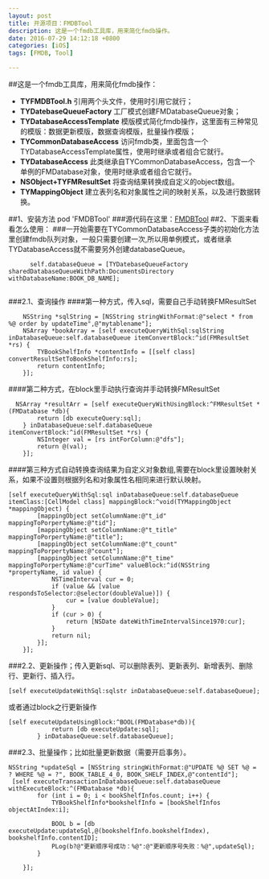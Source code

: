 ```yaml
---
layout: post
title: 开源项目：FMDBTool
description: 这是一个fmdb工具库，用来简化fmdb操作。
date: 2016-07-29 14:12:18 +0800
categories: [iOS]
tags: [FMDB, Tool]

---
```


##这是一个fmdb工具库，用来简化fmdb操作：

 - **TYFMDBTool.h** 引用两个头文件，使用时引用它就行；
 - **TYDatebaseQueueFactory** 工厂模式创建FMDatabaseQueue对象；
 - **TYDatabaseAccessTemplate** 模版模式简化fmdb操作，这里面有三种常见的模版：数据更新模版，数据查询模版，批量操作模版；
 - **TYCommonDatabaseAccess** 访问fmdb类，里面包含一个TYDatabaseAccessTemplate属性，使用时继承或者组合它就行。
 - **TYDatabaseAccess** 此类继承自TYCommonDatabaseAccess，包含一个单例的FMDatabase对象，使用时继承或者组合它就行。
 - **NSObject+TYFMResultSet** 将查询结果转换成自定义的object数组。
 - **TYMappingObject** 建立表列名和对象属性之间的映射关系，以及进行数据转换。
 
##1、安装方法
    pod 'FMDBTool'
###源代码在这里：[FMDBTool](https://github.com/chengdonghai/FMDBTool)
##2、下面来看看怎么使用：
###一开始需要在TYCommonDatabaseAccess子类的初始化方法里创建fmdb队列对象，一般只需要创建一次,所以用单例模式，或者继承TYDatabaseAccess就不需要另外创建databaseQueue。
```objc
      self.databaseQueue = [TYDatebaseQueueFactory sharedDatabaseQueueWithPath:DocumentsDirectory withDatabaseName:BOOK_DB_NAME];
   
```
###2.1、查询操作
####第一种方式，传入sql，需要自己手动转换FMResultSet
```objc
    NSString *sqlString = [NSString stringWithFormat:@"select * from %@ order by updateTime",@"mytablename"];
    NSArray *bookArray = [self executeQueryWithSql:sqlString inDatabaseQueue:self.databaseQueue itemConvertBlock:^id(FMResultSet *rs) {
        TYBookShelfInfo *contentInfo = [[self class] convertResultSetToBookShelfInfo:rs];
        return contentInfo;
    }];
```
####第二种方式，在block里手动执行查询并手动转换FMResultSet
```objc
  NSArray *resultArr = [self executeQueryWithUsingBlock:^FMResultSet *(FMDatabase *db){
        return [db executeQuery:sql];
    } inDatabaseQueue:self.databaseQueue itemConvertBlock:^id(FMResultSet *rs) {
        NSInteger val = [rs intForColumn:@"dfs"];
        return @(val);
    }];
```
####第三种方式自动转换查询结果为自定义对象数组,需要在block里设置映射关系，如果不设置则根据列名和对象属性名相同来进行默认映射。
```objc
[self executeQueryWithSql:sql inDatabaseQueue:self.databaseQueue itemClass:[CellModel class] mappingBlock:^void(TYMappingObject *mappingObject) {
        [mappingObject setColumnName:@"t_id" mappingToPorpertyName:@"tid"];
        [mappingObject setColumnName:@"t_title" mappingToPorpertyName:@"title"];
        [mappingObject setColumnName:@"t_count" mappingToPorpertyName:@"count"];
        [mappingObject setColumnName:@"t_time" mappingToPorpertyName:@"curTime" valueBlock:^id(NSString *propertyName, id value) {
            NSTimeInterval cur = 0;
            if (value && [value respondsToSelector:@selector(doubleValue)]) {
                cur = [value doubleValue];
            }
            if (cur > 0) {
                return [NSDate dateWithTimeIntervalSince1970:cur];
            }
            return nil;
        }];
    }];
```
###2.2、更新操作；传入更新sql、可以删除表列、更新表列、新增表列、删除行、更新行、插入行。
```objc
[self executeUpdateWithSql:sqlstr inDatabaseQueue:self.databaseQueue];
```
或者通过block之行更新操作

```objc
[self executeUpdateUsingBlock:^BOOL(FMDatabase*db)){
            return [db executeUpdate:sql];
        } inDatabaseQueue:self.databaseQueue];

```
###2.3、批量操作；比如批量更新数据（需要开启事务）。
```objc
NSString *updateSql = [NSString stringWithFormat:@"UPDATE %@ SET %@ = ? WHERE %@ = ?", BOOK_TABLE_4_0, BOOK_SHELF_INDEX,@"contentId"];
 [self executeTransactionInDatabaseQueue:self.databaseQueue withExecuteBlock:^(FMDatabase *db){
        for (int i = 0; i < bookShelfInfos.count; i++) {
            TYBookShelfInfo*bookshelfInfo = [bookShelfInfos objectAtIndex:i];
            
            BOOL b = [db executeUpdate:updateSql,@(bookshelfInfo.bookshelfIndex), bookshelfInfo.contentID];
            PLog(b?@"更新顺序号成功：%@":@"更新顺序号失败：%@",updateSql);
        }
       
    }];
```
